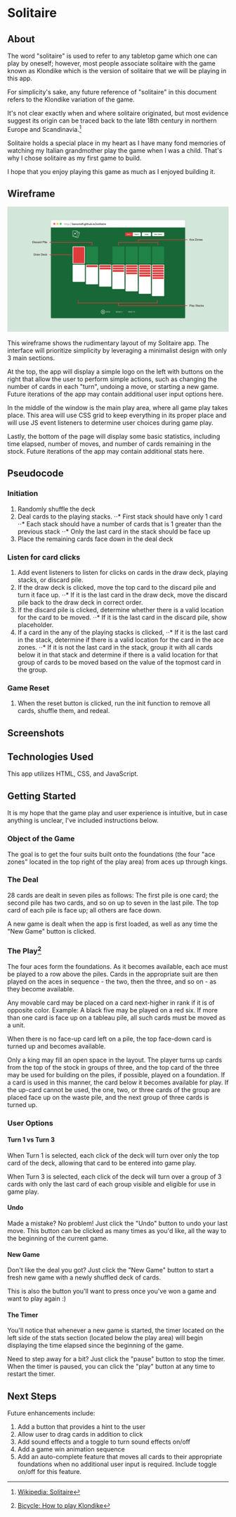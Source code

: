 # Solitaire


## About

The word "solitaire" is used to refer to any tabletop game which one can play by oneself; however, most people associate solitaire with the game known as Klondike which is the version of solitaire that we will be playing in this app.

For simplicity's sake, any future reference of "solitaire" in this document refers to the Klondike variation of the game. 

It's not clear exactly when and where solitaire originated, but most evidence suggest its origin can be traced back to the late 18th century in northern Europe and Scandinavia.[^1]

Solitaire holds a special place in my heart as I have many fond memories of watching my Italian grandmother play the game when I was a child. That's why I chose solitaire as my first game to build. 

I hope that you enjoy playing this game as much as I enjoyed building it.

## Wireframe

![Solitaire App Wireframe](/img/Solitaire-Wireframe-v2.png)

This wireframe shows the rudimentary layout of my Solitaire app. The interface will prioritize simplicity by leveraging a minimalist design with only 3 main sections.

At the top, the app will display a simple logo on the left with buttons on the right that allow the user to perform simple actions, such as changing the number of cards in each "turn", undoing a move, or starting a new game. Future iterations of the app may contain additional user input options here.

In the middle of the window is the main play area, where all game play takes place. This area will use CSS grid to keep everything in its proper place and will use JS event listeners to determine user choices during game play.

Lastly, the bottom of the page will display some basic statistics, including time elapsed, number of moves, and number of cards remaining in the stock. Future iterations of the app may contain additional stats here. 

## Pseudocode


### Initiation

1. Randomly shuffle the deck
2. Deal cards to the playing stacks.
⋅⋅* First stack should have only 1 card
⋅⋅* Each stack should have a number of cards that is 1 greater than the previous stack
⋅⋅* Only the last card in the stack should be face up
3. Place the remaining cards face down in the deal deck

### Listen for card clicks


1. Add event listeners to listen for clicks on cards in the draw deck, playing stacks, or discard pile. 
2. If the draw deck is clicked, move the top card to the discard pile and turn it face up.
⋅⋅* If it is the last card in the draw deck, move the discard pile back to the draw deck in correct order.
3. If the discard pile is clicked, determine whether there is a valid location for the card to be moved.
⋅⋅* If it is the last card in the discard pile, show placeholder.
4. If a card in the any of the playing stacks is clicked,
⋅⋅* If it is the last card in the stack, determine if there is a valid location for the card in the ace zones.
⋅⋅* If it is not the last card in the stack, group it with all cards below it in that stack and determine if there is a valid location for that group of cards to be moved based on the value of the topmost card in the group.

### Game Reset

1. When the reset button is clicked, run the init function to remove all cards, shuffle them, and redeal.

## Screenshots


## Technologies Used

This app utilizes HTML, CSS, and JavaScript.

## Getting Started

It is my hope that the game play and user experience is intuitive, but in case anything is unclear, I've included instructions below.

### Object of the Game

The goal is to get the four suits built onto the foundations (the four "ace zones" located in the top right of the play area) from aces up through kings.

### The Deal

28 cards are dealt in seven piles as follows: The first pile is one card; the second pile has two cards, and so on up to seven in the last pile. The top card of each pile is face up; all others are face down.

A new game is dealt when the app is first loaded, as well as any time the "New Game" button is clicked.

### The Play[^2]

The four aces form the foundations. As it becomes available, each ace must be played to a row above the piles. Cards in the appropriate suit are then played on the aces in sequence - the two, then the three, and so on - as they become available.

Any movable card may be placed on a card next-higher in rank if it is of opposite color. Example: A black five may be played on a red six. If more than one card is face up on a tableau pile, all such cards must be moved as a unit.

When there is no face-up card left on a pile, the top face-down card is turned up and becomes available.

Only a king may fill an open space in the layout. The player turns up cards from the top of the stock in groups of three, and the top card of the three may be used for building on the piles, if possible, played on a foundation. If a card is used in this manner, the card below it becomes available for play. If the up-card cannot be used, the one, two, or three cards of the group are placed face up on the waste pile, and the next group of three cards is turned up.

### User Options

#### Turn 1 vs Turn 3

When Turn 1 is selected, each click of the deck will turn over only the top card of the deck, allowing that card to be entered into game play. 

When Turn 3 is selected, each click of the deck will turn over a group of 3 cards with only the last card of each group visible and eligible for use in game play.

#### Undo

Made a mistake? No problem! Just click the "Undo" button to undo your last move. This button can be clicked as many times as you'd like, all the way to the beginning of the current game.

#### New Game

Don't like the deal you got? Just click the "New Game" button to start a fresh new game with a newly shuffled deck of cards. 

This is also the button you'll want to press once you've won a game and want to play again :)

#### The Timer

You'll notice that whenever a new game is started, the timer located on the left side of the stats section (located below the play area) will begin displaying the time elapsed since the beginning of the game. 

Need to step away for a bit? Just click the "pause" button to stop the timer. When the timer is paused, you can click the "play" button at any time to restart the timer. 

## Next Steps

Future enhancements include:

1. Add a button that provides a hint to the user
2. Allow user to drag cards in addition to click
3. Add sound effects and a toggle to turn sound effects on/off
4. Add a game win animation sequence
5. Add an auto-complete feature that moves all cards to their appropriate foundations when no additional user input is required. Include toggle on/off for this feature.




[^1]: [Wikipedia: Solitaire](https://en.wikipedia.org/wiki/Solitaire)
[^2]: [Bicycle: How to play Klondike](https://bicyclecards.com/how-to-play/klondike/)